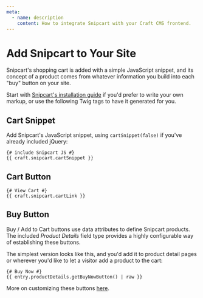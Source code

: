 ```yaml
---
meta:
  - name: description
    content: How to integrate Snipcart with your Craft CMS frontend.
---
```


# Add Snipcart to Your Site

Snipcart's shopping cart is added with a simple JavaScript snippet, and its concept of a product comes from whatever information you build into each "buy" button on your site.

Start with [Snipcart's installation guide](https://docs.snipcart.com/getting-started/installation) if you'd prefer to write your own markup, or use the following Twig tags to have it generated for you.

## Cart Snippet

Add Snipcart's JavaScript snippet, using `cartSnippet(false)` if you've already included jQuery:

```twig
{# include Snipcart JS #}
{{ craft.snipcart.cartSnippet }}
```

## Cart Button

```twig
{# View Cart #}
{{ craft.snipcart.cartLink }}
```

## Buy Button

Buy / Add to Cart buttons use data attributes to define Snipcart products. The included _Product Details_ field type provides a highly configurable way of establishing these buttons.

The simplest version looks like this, and you'd add it to product detail pages or wherever you'd like to let a visitor add a product to the cart:

```twig
{# Buy Now #}
{{ entry.productDetails.getBuyNowButton() | raw }}
```

More on customizing these buttons [here](/templating/fields.md).